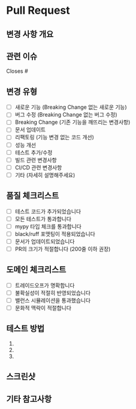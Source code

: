 # Pull Request

## 변경 사항 개요
<!-- 이 PR에서 변경하는 내용을 간단히 설명해주세요 -->

## 관련 이슈
<!-- 관련된 이슈 번호를 적어주세요 (예: #123) -->
Closes #

## 변경 유형
<!-- 해당하는 항목에 x 표시를 해주세요 -->
- [ ] 새로운 기능 (Breaking Change 없는 새로운 기능)
- [ ] 버그 수정 (Breaking Change 없는 버그 수정)
- [ ] Breaking Change (기존 기능을 깨뜨리는 변경사항)
- [ ] 문서 업데이트
- [ ] 리팩토링 (기능 변경 없는 코드 개선)
- [ ] 성능 개선
- [ ] 테스트 추가/수정
- [ ] 빌드 관련 변경사항
- [ ] CI/CD 관련 변경사항
- [ ] 기타 (자세히 설명해주세요)

## 품질 체크리스트
<!-- 해당하는 항목에 x 표시를 해주세요 -->
- [ ] 테스트 코드가 추가되었습니다
- [ ] 모든 테스트가 통과합니다
- [ ] mypy 타입 체크를 통과합니다
- [ ] black/ruff 포맷팅이 적용되었습니다
- [ ] 문서가 업데이트되었습니다
- [ ] PR의 크기가 적절합니다 (200줄 이하 권장)

## 도메인 체크리스트
<!-- 게임 도메인 관련 변경사항인 경우 작성해주세요 -->
- [ ] 트레이드오프가 명확합니다
- [ ] 불확실성이 적절히 반영되었습니다
- [ ] 밸런스 시뮬레이션을 통과했습니다
- [ ] 문화적 맥락이 적절합니다

## 테스트 방법
<!-- 이 PR을 테스트하는 방법을 설명해주세요 -->
1. 
2. 
3. 

## 스크린샷
<!-- 필요한 경우 스크린샷을 추가해주세요 -->

## 기타 참고사항
<!-- 추가로 알려야 할 사항이 있다면 적어주세요 --> 